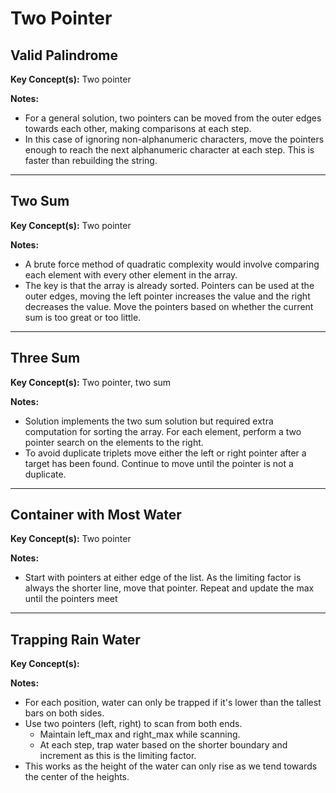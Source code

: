 # Two Pointer

## Valid Palindrome

**Key Concept(s):** Two pointer

**Notes:**
- For a general solution, two pointers can be moved from the outer edges towards each other, making comparisons at each step.
- In this case of ignoring non-alphanumeric characters, move the pointers enough to reach the next alphanumeric character at each step. This is faster than rebuilding the string.

---

## Two Sum

**Key Concept(s):** Two pointer

**Notes:**
- A brute force method of quadratic complexity would involve comparing each element with every other element in the array.
- The key is that the array is already sorted. Pointers can be used at the outer edges, moving the left pointer increases the value and the right decreases the value. Move the pointers based on whether the current sum is too great or too little.

---

## Three Sum

**Key Concept(s):** Two pointer, two sum

**Notes:**
- Solution implements the two sum solution but required extra computation for sorting the array. For each element, perform a two pointer search on the elements to the right.
- To avoid duplicate triplets move either the left or right pointer after a target has been found. Continue to move until the pointer is not a duplicate.

---

## Container with Most Water

**Key Concept(s):** Two pointer

**Notes:**
- Start with pointers at either edge of the list. As the limiting factor is always the shorter line, move that pointer. Repeat and update the max until the pointers meet

---

## Trapping Rain Water

**Key Concept(s):** 

**Notes:**
- For each position, water can only be trapped if it's lower than the tallest bars on both sides.
- Use two pointers (left, right) to scan from both ends.
    - Maintain left_max and right_max while scanning.
    - At each step, trap water based on the shorter boundary and increment as this is the limiting factor.
- This works as the height of the water can only rise as we tend towards the center of the heights.
